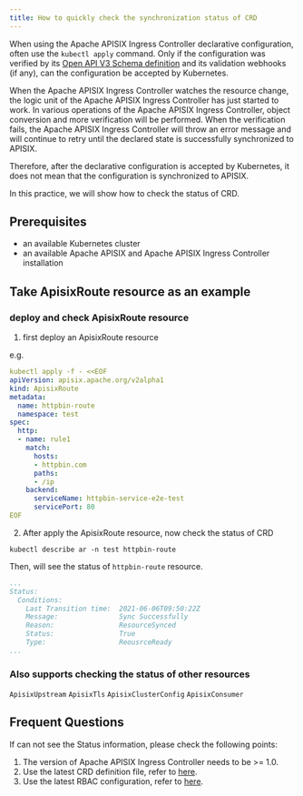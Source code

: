 ```yaml
---
title: How to quickly check the synchronization status of CRD
---
```


<!--
#
# Licensed to the Apache Software Foundation (ASF) under one or more
# contributor license agreements.  See the NOTICE file distributed with
# this work for additional information regarding copyright ownership.
# The ASF licenses this file to You under the Apache License, Version 2.0
# (the "License"); you may not use this file except in compliance with
# the License.  You may obtain a copy of the License at
#
#     http://www.apache.org/licenses/LICENSE-2.0
#
# Unless required by applicable law or agreed to in writing, software
# distributed under the License is distributed on an "AS IS" BASIS,
# WITHOUT WARRANTIES OR CONDITIONS OF ANY KIND, either express or implied.
# See the License for the specific language governing permissions and
# limitations under the License.
#
-->

When using the Apache APISIX Ingress Controller declarative configuration, often use the `kubectl apply` command. Only if the configuration was verified by its [Open API V3 Schema definition](https://swagger.io/specification/) and its validation webhooks (if any), can the configuration be accepted by Kubernetes.

When the Apache APISIX Ingress Controller watches the resource change, the logic unit of the Apache APISIX Ingress Controller has just started to work. 
In various operations of the Apache APISIX Ingress Controller, object conversion and more verification will be performed. 
When the verification fails, the Apache APISIX Ingress Controller will throw an error message and will continue to retry 
until the declared state is successfully synchronized to APISIX.

Therefore, after the declarative configuration is accepted by Kubernetes, it does not mean that the configuration is synchronized to APISIX.

In this practice, we will show how to  check the status of CRD.

## Prerequisites

- an available Kubernetes cluster
- an available Apache APISIX and Apache APISIX Ingress Controller installation

## Take ApisixRoute resource as an example 

### deploy and check ApisixRoute resource

1. first deploy an ApisixRoute resource

e.g.
   
```yaml
kubectl apply -f - <<EOF
apiVersion: apisix.apache.org/v2alpha1
kind: ApisixRoute
metadata:
  name: httpbin-route
  namespace: test
spec:
  http:
  - name: rule1
    match:
      hosts:
      - httpbin.com
      paths:
      - /ip
    backend:
      serviceName: httpbin-service-e2e-test
      servicePort: 80
EOF
```

2. After apply the ApisixRoute resource, now check the status of CRD

```shell
kubectl describe ar -n test httpbin-route
```

Then, will see the status of `httpbin-route` resource.

```yaml
...
Status:
  Conditions:
    Last Transition time:  2021-06-06T09:50:22Z
    Message:               Sync Successfully
    Reason:                ResourceSynced
    Status:                True
    Type:                  ReousrceReady
...
```

### Also supports checking the status of other resources

`ApisixUpstream`
`ApisixTls`
`ApisixClusterConfig`
`ApisixConsumer`

## Frequent Questions

If can not see the Status information, please check the following points:

1. The version of Apache APISIX Ingress Controller needs to be >= 1.0.
2. Use the latest CRD definition file, refer to [here](https://github.com/apache/apisix-ingress-controller/tree/master/samples/deploy/crd/v1beta1).
3. Use the latest RBAC configuration, refer to [here](https://github.com/apache/apisix-ingress-controller/tree/master/samples/deploy/rbac).
